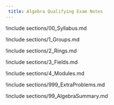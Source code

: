 ```yaml
---
 title: Algebra Qualifying Exam Notes
---
```



!include sections/00_Syllabus.md

!include sections/1_Groups.md

!include sections/2_Rings.md

!include sections/3_Fields.md

!include sections/4_Modules.md

!include sections/999_ExtraProblems.md

!include sections/99_AlgebraSummary.md

